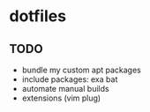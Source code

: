 # dotfiles

## TODO
- bundle my custom apt packages 
- include packages: 
    exa
    bat
- automate manual builds 
- extensions (vim plug)
